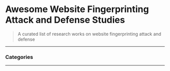# Awesome Website Fingerprinting Attack and Defense Studies
> A curated list of research works on website fingerprinting attack and defense

----
                    
### Categories
---
